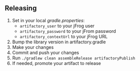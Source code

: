 ## Releasing

1. Set in your local *gradle.properties*: 
	* `artifactory_user` to your jFrog user
	* `artifactory_password` to your jFrom password
	* `artifactory_contextUrl` to your jFrog URL
2. Bump the library version in artifactory.gradle
3. Make your changes 
4. Commit and push your changes
4. Run `./gradlew clean assembleRelease artifactoryPublish`
6. If needed, promote your artifact to release